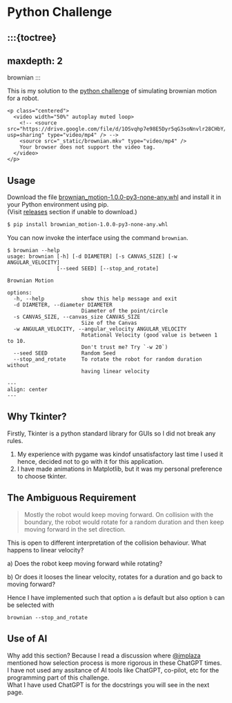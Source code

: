 # Python Challenge

:::{toctree}
---
maxdepth: 2
---

brownian
:::

This is my solution to the [python challenge](https://drive.google.com/file/d/1Mzr-jGvwCpuZoFKmvjXzJxTfjbf2K16w/view) of simulating brownian motion for a robot.

```{raw} html
<p class="centered">
  <video width="50%" autoplay muted loop>
    <!-- <source src="https://drive.google.com/file/d/1OSvqhp7e98E5Dyr5qG3soNnvlr28CHbY/view?usp=sharing" type="video/mp4" /> -->
    <source src="_static/brownian.mkv" type="video/mp4" />
    Your browser does not support the video tag.
  </video>
</p>
```

## Usage

Download the file [brownian_motion-1.0.0-py3-none-any.whl](https://github.com/ABD-01/crispy-adventure/releases/download/1.0.0/brownian_motion-1.0.0-py3-none-any.whl) and install it in your Python environment using pip. <br> (Visit [releases](https://github.com/ABD-01/crispy-adventure/releases/tag/1.0.0) section if unable to download.)

```bash
$ pip install brownian_motion-1.0.0-py3-none-any.whl
```

You can now invoke the interface using the command `brownian`.

```
$ brownian --help
usage: brownian [-h] [-d DIAMETER] [-s CANVAS_SIZE] [-w ANGULAR_VELOCITY]
                [--seed SEED] [--stop_and_rotate]

Brownian Motion

options:
  -h, --help            show this help message and exit
  -d DIAMETER, --diameter DIAMETER
                        Diameter of the point/circle
  -s CANVAS_SIZE, --canvas_size CANVAS_SIZE
                        Size of the Canvas
  -w ANGULAR_VELOCITY, --angular_velocity ANGULAR_VELOCITY
                        Rotational Velocity (good value is between 1 to 10.
                        Don't trust me? Try `-w 20`)
  --seed SEED           Random Seed
  --stop_and_rotate     To rotate the robot for random duration without
                        having linear velocity
```

```{youtube} C8b3LWTd7l8
---
align: center
---

```

## Why Tkinter?

Firstly, Tkinter is a python standard library for GUIs so I did not break any rules. 

1. My experience with pygame was kindof unsatisfactory last time I used it hence, decided not to go with it for this application.
2. I have made animations in Matplotlib, but it was my personal preference to choose tkinter.


## The Ambiguous Requirement

> Mostly the robot would keep moving forward. On collision with the boundary, the robot would rotate for a random duration and then keep moving forward in the set direction.

This is open to different interpretation of the collision behaviour. What happens to linear velocity? 

a) Does the robot keep moving forward while rotating? 

b) Or does it looses the linear velocity, rotates for a duration and go back to moving forward?

Hence I have implemented such that option `a` is default but also option `b` can be selected with 

```
brownian --stop_and_rotate
```

## Use of AI

Why add this section? Because I read a discussion where [@jmplaza](https://github.com/jmplaza) mentioned how selection process is more rigorous in these ChatGPT times.
<br>
I have not used any assitance of AI tools like ChatGPT, co-pilot, etc for the programming part of this challenge.
<br>
What I have used ChatGPT is for the docstrings you will see in the next page.
